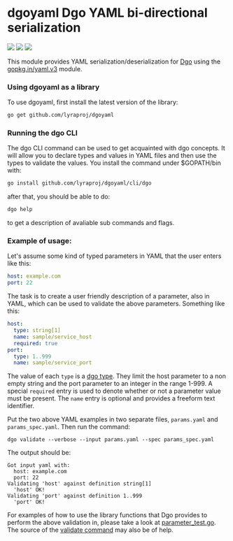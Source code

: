 # dgoyaml Dgo YAML bi-directional serialization

[![](https://goreportcard.com/badge/github.com/lyraproj/dgoyaml)](https://goreportcard.com/report/github.com/lyraproj/dgoyaml)
[![](https://img.shields.io/badge/godoc-reference-blue.svg)](https://godoc.org/github.com/lyraproj/dgoyaml)
[![](https://github.com/lyraproj/dgoyaml/workflows/Dgo%20YAML%20Build/badge.svg)](https://github.com/lyraproj/dgoyaml/actions)

This module provides YAML serialization/deserialization for [Dgo](https://github.com/lyraproj/dgo) using the
[gopkg.in/yaml.v3](https://github.com/go-yaml/yaml/tree/v3) module.

### Using dgoyaml as a library
To use dgoyaml, first install the latest version of the library:
```sh
go get github.com/lyraproj/dgoyaml
```

### Running the dgo CLI
The dgo CLI command can be used to get acquainted with dgo concepts. It will allow you to declare
types and values in YAML files and then use the types to validate the values. You install the
command under $GOPATH/bin with:
```sh
go install github.com/lyraproj/dgoyaml/cli/dgo
```
after that, you should be able to do:
```sh
dgo help
```
to get a description of avaliable sub commands and flags.

### Example of usage:
Let's assume some kind of typed parameters in YAML that the user enters like this:
```yaml
host: example.com
port: 22
```
The task is to create a user friendly description of a parameter, also in YAML, which can be used to validate
the above parameters. Something like this:
```yaml
host:
  type: string[1]
  name: sample/service_host
  required: true
port:
  type: 1..999
  name: sample/service_port
```
The value of each `type` is a [dgo type](https://github.com/lyraproj/dgo/docs/types.md). They limit the host parameter
to a non empty string and the port parameter to an integer in the range 1-999. A special `required` entry is used to
denote whether or not a parameter value must be present. The `name` entry is optional and provides a freeform text
identifier.

Put the two above YAML examples in two separate files, `params.yaml` and `params_spec.yaml`. Then run the
command:
```
dgo validate --verbose --input params.yaml --spec params_spec.yaml
```
The output should be:
```
Got input yaml with:
  host: example.com
  port: 22
Validating 'host' against definition string[1]
  'host' OK!
Validating 'port' against definition 1..999
  'port' OK!
```
For examples of how to use the library functions that Dgo provides to perform the above validation in, please take
a look at [parameter_test.go](examples_test/parameter_test.go). The source of the [validate command](cli/validate.go)
may also be of help.
